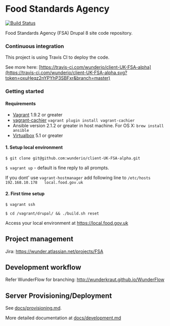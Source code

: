# Food Standards Agency
[![Build Status](https://travis-ci.com/wunderio/client-UK-FSA-alpha.svg?token=oxuHeqz2nYPYhP3SBFxr&branch=master)](https://travis-ci.com/wunderio/client-UK-FSA-alpha)

Food Standards Agency (FSA) Drupal 8 site code repository.

### Continuous integration
This project is using Travis CI to deploy the code.

See more here: [https://travis-ci.com/wunderio/client-UK-FSA-alpha](https://travis-ci.com/wunderio/client-UK-FSA-alpha.svg?token=oxuHeqz2nYPYhP3SBFxr&branch=master)

### Getting started

#### Requirements
- [Vagrant](https://www.vagrantup.com/downloads.html) 1.9.2 or greater
- [vagrant-cachier](https://github.com/fgrehm/vagrant-cachier)
 `vagrant plugin install vagrant-cachier`
- Ansible version 2.1.2 or greater in host machine. For OS X:
 `brew install ansible`
- [Virtualbox](https://www.virtualbox.org/wiki/Downloads) 5.1 or greater 

#### 1. Setup local environment

```$ git clone git@github.com:wunderio/client-UK-FSA-alpha.git```

```$ vagrant up``` - default is fine reply to all prompts. 

If you dont' use `vagrant-hostmanager` add following line to `/etc/hosts`
```192.168.10.178	local.food.gov.uk```

#### 2. First time setup

```$ vagrant ssh```

```$ cd /vagrant/drupal/ && ./build.sh reset```

Access your local environment at https://local.food.gov.uk

## Project management

Jira: https://wunder.atlassian.net/projects/FSA

## Development workflow

Refer WunderFlow for branching: http://wunderkraut.github.io/WunderFlow

## Server Provisioning/Deployment
See [docs/provisioning.md](docs/provisioning.md).


More detailed documentation at [docs/development.md](docs/development.md)